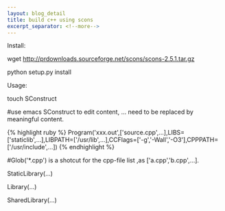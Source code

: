 ```yaml
---
layout: blog_detail
title: build c++ using scons
excerpt_separator: <!--more-->
---
```


Install:

wget http://prdownloads.sourceforge.net/scons/scons-2.5.1.tar.gz

python setup.py install

Usage:

touch SConstruct

#use emacs SConstruct to edit content, ... need to be replaced by meaningful content.

{% highlight ruby %} 
Program('xxx.out',['source.cpp',...],LIBS=['staticlib',...],LIBPATH=['/usr/lib',...],CCFlags=['-g','-Wall','-O3'],CPPPATH=['/usr/include',...])
{% endhighlight %} 

<!--more-->
#Glob('*.cpp') is a shotcut for the cpp-file list ,as ['a.cpp','b.cpp',...].

StaticLibrary(...)

Library(...)

SharedLibrary(...)


